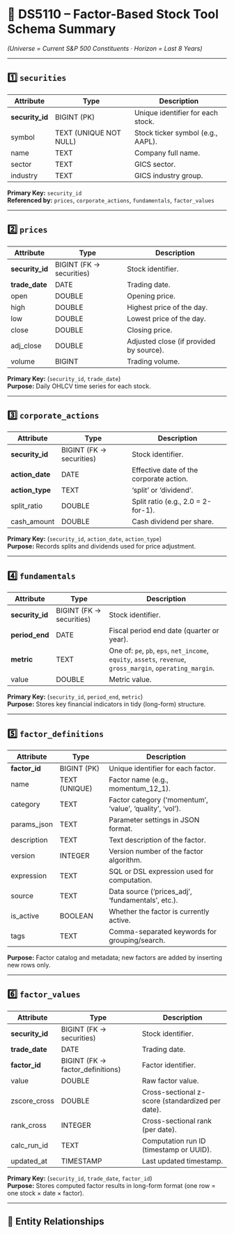 # 🧱 DS5110 – Factor-Based Stock Tool Schema Summary
*(Universe = Current S&P 500 Constituents · Horizon = Last 8 Years)*

---

## 1️⃣ `securities`
| Attribute | Type | Description |
|------------|------|-------------|
| **security_id** | BIGINT (PK) | Unique identifier for each stock. |
| symbol | TEXT (UNIQUE NOT NULL) | Stock ticker symbol (e.g., AAPL). |
| name | TEXT | Company full name. |
| sector | TEXT | GICS sector. |
| industry | TEXT | GICS industry group. |

**Primary Key:** `security_id`  
**Referenced by:** `prices`, `corporate_actions`, `fundamentals`, `factor_values`

---

## 2️⃣ `prices`
| Attribute | Type | Description |
|------------|------|-------------|
| **security_id** | BIGINT (FK → securities) | Stock identifier. |
| **trade_date** | DATE | Trading date. |
| open | DOUBLE | Opening price. |
| high | DOUBLE | Highest price of the day. |
| low | DOUBLE | Lowest price of the day. |
| close | DOUBLE | Closing price. |
| adj_close | DOUBLE | Adjusted close (if provided by source). |
| volume | BIGINT | Trading volume. |

**Primary Key:** (`security_id`, `trade_date`)  
**Purpose:** Daily OHLCV time series for each stock.

---

## 3️⃣ `corporate_actions`
| Attribute | Type | Description |
|------------|------|-------------|
| **security_id** | BIGINT (FK → securities) | Stock identifier. |
| **action_date** | DATE | Effective date of the corporate action. |
| **action_type** | TEXT | ‘split’ or ‘dividend’. |
| split_ratio | DOUBLE | Split ratio (e.g., 2.0 = 2-for-1). |
| cash_amount | DOUBLE | Cash dividend per share. |

**Primary Key:** (`security_id`, `action_date`, `action_type`)  
**Purpose:** Records splits and dividends used for price adjustment.

---

## 4️⃣ `fundamentals`
| Attribute | Type | Description |
|---|---|---|
| **security_id** | BIGINT (FK → securities) | Stock identifier. |
| **period_end** | DATE | Fiscal period end date (quarter or year). |
| **metric** | TEXT | One of: `pe`, `pb`, `eps`, `net_income`, `equity`, `assets`, `revenue`, `gross_margin`, `operating_margin`. |
| value | DOUBLE | Metric value. |

**Primary Key:** (`security_id`, `period_end`, `metric`)  
**Purpose:** Stores key financial indicators in tidy (long-form) structure.

---

## 5️⃣ `factor_definitions`
| Attribute | Type | Description |
|------------|------|-------------|
| **factor_id** | BIGINT (PK) | Unique identifier for each factor. |
| name | TEXT (UNIQUE) | Factor name (e.g., momentum_12_1). |
| category | TEXT | Factor category (‘momentum’, ‘value’, ‘quality’, ‘vol’). |
| params_json | TEXT | Parameter settings in JSON format. |
| description | TEXT | Text description of the factor. |
| version | INTEGER | Version number of the factor algorithm. |
| expression | TEXT | SQL or DSL expression used for computation. |
| source | TEXT | Data source (‘prices_adj’, ‘fundamentals’, etc.). |
| is_active | BOOLEAN | Whether the factor is currently active. |
| tags | TEXT | Comma-separated keywords for grouping/search. |

**Purpose:** Factor catalog and metadata; new factors are added by inserting new rows only.

---

## 6️⃣ `factor_values`
| Attribute | Type | Description |
|------------|------|-------------|
| **security_id** | BIGINT (FK → securities) | Stock identifier. |
| **trade_date** | DATE | Trading date. |
| **factor_id** | BIGINT (FK → factor_definitions) | Factor identifier. |
| value | DOUBLE | Raw factor value. |
| zscore_cross | DOUBLE | Cross-sectional z-score (standardized per date). |
| rank_cross | INTEGER | Cross-sectional rank (per date). |
| calc_run_id | TEXT | Computation run ID (timestamp or UUID). |
| updated_at | TIMESTAMP | Last updated timestamp. |

**Primary Key:** (`security_id`, `trade_date`, `factor_id`)  
**Purpose:** Stores computed factor results in long-form format (one row = one stock × date × factor).

---

## 🔗 Entity Relationships
